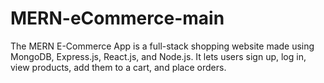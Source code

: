 # MERN-eCommerce-main
The MERN E-Commerce App is a full-stack shopping website made using MongoDB, Express.js, React.js, and Node.js. It lets users sign up, log in, view products, add them to a cart, and place orders. 
